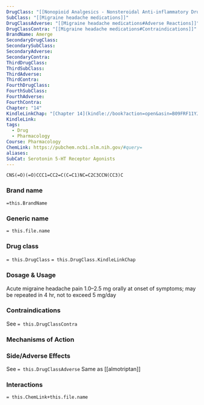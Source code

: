 ```yaml
---
DrugClass: "[[Nonopioid Analgesics - Nonsteroidal Anti-inflammatory Drugs]]"
SubClass: "[[Migraine headache medications]]"
DrugClassAdverse: "[[Migraine headache medications#Adverse Reactions]]"
DrugClassContra: "[[Migraine headache medications#Contraindications]]"
BrandName: Amerge
SecondaryDrugClass: 
SecondarySubClass: 
SecondaryAdverse: 
SecondaryContra: 
ThirdDrugClass: 
ThirdSubClass: 
ThirdAdverse: 
ThirdContra: 
FourthDrugClass: 
FourthSubClass: 
FourthAdverse: 
FourthContra: 
Chapter: "14"
KindleLinkChap: "[Chapter 14](kindle://book?action=open&asin=B09FRF11YJ&location=7569)"
KindleLink: 
tags:
  - Drug
  - Pharmacology
Course: Pharmacology
ChemLink: https://pubchem.ncbi.nlm.nih.gov/#query=
aliases: 
SubCat: Serotonin 5-HT Receptor Agonists
---
```

```smiles
CNS(=O)(=O)CCC1=CC2=C(C=C1)NC=C2C3CCN(CC3)C
```

### Brand name
`=this.BrandName`

### Generic name
`= this.file.name`

### Drug class 
`= this.DrugClass`
	`= this.DrugClass.KindleLinkChap`

### Dosage & Usage
Acute migraine headache pain
1.0–2.5 mg orally at onset of symptoms; may be repeated in 4 hr, not to exceed 5 mg/day

### Contraindications
See `= this.DrugClassContra`

### Mechanisms of Action


### Side/Adverse Effects
See `= this.DrugClassAdverse`
Same as [[almotriptan]]

### Interactions

`= this.ChemLink+this.file.name`

